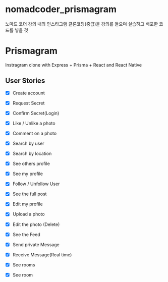 # nomadcoder_prismagram
노마드 코더 강의 내의 인스타그램 클론코딩(중급)을 강의를 들으며 실습하고 배포한 코드를 넣을 것
# Prismagram

Instragram clone with Express + Prisma + React and React Native
## User Stories

- [x] Create account
- [x] Request Secret
- [x] Confirm Secret(Login)
- [x] Like / Unlike a photo
- [x] Comment on a photo
- [x] Search by user
- [x] Search by location
- [x] See others profile
- [x] See my profile
- [x] Follow / Unfollow User
- [x] See the full post
- [x] Edit my profile
- [x] Upload a photo
- [x] Edit the photo (Delete)
- [x] See the Feed
- [x] Send private Message
- [x] Receive Message(Real time)
- [x] See rooms
- [x] See room



